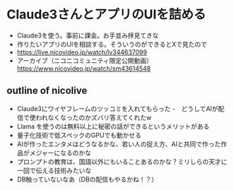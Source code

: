 Claude3さんとアプリのUIを詰める
===========================

- Claude3を使う。事前に課金。お手並み拝見てきな
- 作りたいアプリのUIを相談する。そういうのができるとXで見たので
- https://live.nicovideo.jp/watch/lv344637099
- アーカイブ（ニコニコミュニティ限定公開動画）https://www.nicovideo.jp/watch/sm43614548

outline of nicolive
-------------------

- Claude3にワイヤフレームのツッコミを入れてもらった
-　どうしてAIが配信で使われなくなったのかズバリ答えてくれたw
- Llama を使うのは無料以上に秘密の話ができるというメリットがある
- 量子化技術で低スペックのGPUでも動かせる
- AIが作ったエンタメはどうなるかな、若い人の捉え方、AIと共同で作った作品がメジャーになるのかな
- プロンプトの教育は、国語以外にもいることあるのかな？ミリしらの天才に一回で伝える技術みたいな
- DB触っていないなあ（DBの配信もやるかね！？）